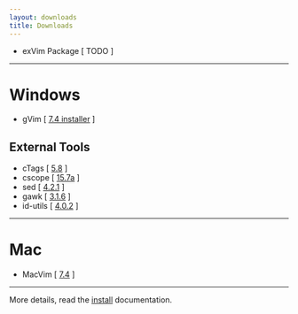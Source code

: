 ```yaml
---
layout: downloads
title: Downloads
---
```


 - exVim Package [ TODO ]

- - -

# Windows

 - gVim [ [7.4 installer](gvim74.exe) ]

## External Tools

 - cTags [ [5.8](ctags.exe) ]
 - cscope [ [15.7a](cscope.exe) ]
 - sed [ [4.2.1](sed.exe) ]
 - gawk [ [3.1.6](gawk.exe) ]
 - id-utils [ [4.0.2](idutils.zip) ]

- - -

# Mac

 - MacVim [ [7.4](MacVim-snapshot-70-Mountain-Lion.tbz) ]

- - -

More details, read the [install](../docs/install) documentation.
